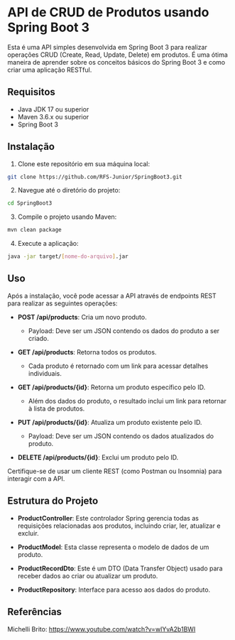 # API de CRUD de Produtos usando Spring Boot 3

Esta é uma API simples desenvolvida em Spring Boot 3 para realizar operações CRUD (Create, Read, Update, Delete) em produtos. É uma ótima maneira de aprender sobre os conceitos básicos do Spring Boot 3 e como criar uma aplicação RESTful.

## Requisitos

- Java JDK 17 ou superior
- Maven 3.6.x ou superior
- Spring Boot 3

## Instalação

1. Clone este repositório em sua máquina local:

```bash
git clone https://github.com/RFS-Junior/SpringBoot3.git
```

2. Navegue até o diretório do projeto:

```bash
cd SpringBoot3
```

3. Compile o projeto usando Maven:

```bash
mvn clean package
```

4. Execute a aplicação:

```bash
java -jar target/[nome-do-arquivo].jar
```

## Uso

Após a instalação, você pode acessar a API através de endpoints REST para realizar as seguintes operações:

- **POST /api/products**: Cria um novo produto.
  - Payload: Deve ser um JSON contendo os dados do produto a ser criado.
  
- **GET /api/products**: Retorna todos os produtos.
  - Cada produto é retornado com um link para acessar detalhes individuais.

- **GET /api/products/{id}**: Retorna um produto específico pelo ID.
  - Além dos dados do produto, o resultado inclui um link para retornar à lista de produtos.

- **PUT /api/products/{id}**: Atualiza um produto existente pelo ID.
  - Payload: Deve ser um JSON contendo os dados atualizados do produto.

- **DELETE /api/products/{id}**: Exclui um produto pelo ID.

Certifique-se de usar um cliente REST (como Postman ou Insomnia) para interagir com a API.

## Estrutura do Projeto

- **ProductController**: Este controlador Spring gerencia todas as requisições relacionadas aos produtos, incluindo criar, ler, atualizar e excluir.

- **ProductModel**: Esta classe representa o modelo de dados de um produto.

- **ProductRecordDto**: Este é um DTO (Data Transfer Object) usado para receber dados ao criar ou atualizar um produto.

- **ProductRepository**: Interface para acesso aos dados do produto. 

## Referências

Michelli Brito: https://www.youtube.com/watch?v=wlYvA2b1BWI
